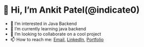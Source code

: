 # 👋 Hi, I’m Ankit Patel(@indicate0)
- 👀 I’m interested in Java Backend
- 🌱 I’m currently learning java backend
- 💞️ I’m looking to collaborate on a cool project
- 📫 How to reach me: [Email](indicate0@gmail.com), [LinkedIn](https://www.linkedin.com/in/indicate0), [Portfolio](https://indicate0.github.io/)

<!---
indicate0/indicate0 is a ✨ special ✨ repository because its `README.md` (this file) appears on your GitHub profile.
You can click the Preview link to take a look at your changes.
--->
